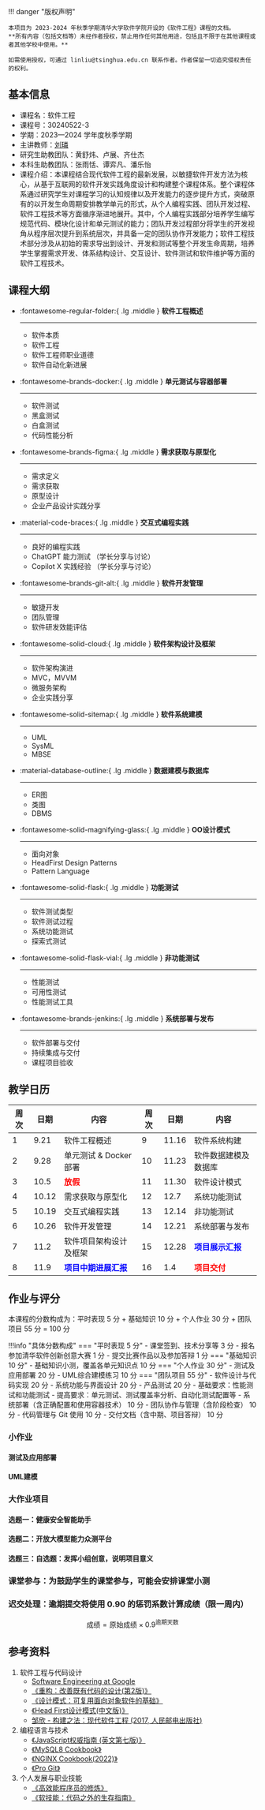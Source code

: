 !!! danger "版权声明"

    本项目为 2023-2024 年秋季学期清华大学软件学院开设的《软件工程》课程的文档。
    **所有内容（包括文档等）未经作者授权，禁止用作任何其他用途，包括且不限于在其他课程或者其他学校中使用。**
    
    如需使用授权，可通过 linliu@tsinghua.edu.cn 联系作者。作者保留一切追究侵权责任的权利。

## 基本信息

* 课程名：软件工程
* 课程号：30240522-3
* 学期：2023—2024 学年度秋季学期
* 主讲教师：[刘璘](https://www.thss.tsinghua.edu.cn/faculty/liulin.htm)
* 研究生助教团队：黄舒炜、卢展、齐仕杰
* 本科生助教团队：张雨恬、谭弈凡、潘乐怡
* 课程介绍：本课程结合现代软件工程的最新发展，以敏捷软件开发方法为核心，从基于互联网的软件开发实践角度设计和构建整个课程体系。整个课程体系通过研究学生对课程学习的认知规律以及开发能力的逐步提升方式，突破原有的以开发生命周期安排教学单元的形式，从个人编程实践、团队开发过程、软件工程技术等方面循序渐进地展开。其中，个人编程实践部分培养学生编写规范代码、模块化设计和单元测试的能力；团队开发过程部分将学生的开发视角从程序层次提升到系统层次，并具备一定的团队协作开发能力；软件工程技术部分涉及从初始的需求导出到设计、开发和测试等整个开发生命周期，培养学生掌握需求开发、体系结构设计、交互设计、软件测试和软件维护等方面的软件工程技术。

## 课程大纲

<div class="grid cards" markdown>

-   :fontawesome-regular-folder:{ .lg .middle } __软件工程概述__

    ---

    * 软件本质
    * 软件工程
    * 软件工程师职业道德
    * 软件自动化新进展

-   :fontawesome-brands-docker:{ .lg .middle } __单元测试与容器部署__

    ---
    * 软件测试
    * 黑盒测试  
    * 白盒测试 
    * 代码性能分析

-   :fontawesome-brands-figma:{ .lg .middle } __需求获取与原型化__

    ---
    * 需求定义
    * 需求获取    
    * 原型设计
    * 企业产品设计实践分享
    
-   :material-code-braces:{ .lg .middle } __交互式编程实践__

    ---

    * 良好的编程实践
    * ChatGPT 能力测试 （学长分享与讨论）
    * Copilot X 实践经验 （学长分享与讨论） 

-   :fontawesome-brands-git-alt:{ .lg .middle } __软件开发管理__

    ---

    * 敏捷开发
    * 团队管理  
    * 软件研发效能评估

-   :fontawesome-solid-cloud:{ .lg .middle } __软件架构设计及框架__

    ---

    * 软件架构演进
    * MVC，MVVM    
    * 微服务架构
    * 企业实践分享

-   :fontawesome-solid-sitemap:{ .lg .middle } __软件系统建模__

    ---

    * UML
    * SysML  
    * MBSE

-   :material-database-outline:{ .lg .middle } __数据建模与数据库__

    ---

    * ER图
    * 类图
    * DBMS

-   :fontawesome-solid-magnifying-glass:{ .lg .middle } __OO设计模式__

    ---

    * 面向对象
    * HeadFirst Design Patterns
    * Pattern Language 

-   :fontawesome-solid-flask:{ .lg .middle } __功能测试__

    ---

    * 软件测试类型
    * 软件测试过程
    * 系统功能测试
    * 探索式测试

-   :fontawesome-solid-flask-vial:{ .lg .middle } __非功能测试__

    ---

    * 性能测试
    * 可用性测试
    * 性能测试工具
             
-   :fontawesome-brands-jenkins:{ .lg .middle } __系统部署与发布__

    ---

    * 软件部署与交付
    * 持续集成与交付
    * 课程项目验收



</div>

## 教学日历
| 周次 | 日期  | 内容                                                  | 周次 | 日期  | 内容                                                  |
| ---- | ----- | ----------------------------------------------------- | ---- | ----- | ----------------------------------------------------- |
| 1    | 9.21  | 软件工程概述                                          | 9    | 11.16 | 软件系统构建                                          |
| 2    | 9.28  | 单元测试 & Docker部署                                      | 10   | 11.23 | 软件数据建模及数据库                                  |
| 3    | 10.5  | <span style="color:red;">**放假**</span>              | 11   | 11.30 | 软件设计模式                                          |
| 4    | 10.12 | 需求获取与原型化                                 | 12   | 12.7  | 系统功能测试                                          |
| 5    | 10.19 | 交互式编程实践                                        | 13   | 12.14 | 非功能测试                                            |
| 6    | 10.26 | 软件开发管理                                          | 14   | 12.21 | 系统部署与发布                                        |
| 7    | 11.2  | 软件项目架构设计及框架                                | 15   | 12.28 | <span style="color:blue;">**项目展示汇报**</span>      |
| 8    | 11.9  | <span style="color:blue;">**项目中期进展汇报**</span> | 16   | 1.4   | <span style="color:red;">**项目交付**</span> |


## 作业与评分

 本课程的分数构成为：平时表现 5 分 + 基础知识 10 分 + 个人作业 30 分 + 团队项目 55 分 = 100 分

!!!info "具体分数构成"
    === "平时表现 5 分"
        - 课堂签到、技术分享等 3 分
        - 报名参加清华软件创新创意大赛 1 分
        - 提交比赛作品以及参加答辩 1 分
    === "基础知识 10 分"
        - 基础知识小测，覆盖各单元知识点 10 分
    === "个人作业 30 分"
        - 测试及应用部署 20 分
        - UML综合建模练习 10 分
    === "团队项目 55 分"
        - 软件设计与代码实现 20 分
        - 系统功能与界面设计 20 分
        - 产品测试 20 分
            - 基础要求：性能测试和功能测试
            - 提高要求：单元测试、测试覆盖率分析、自动化测试配置等
        - 系统部署（含正确配置和使用容器技术） 10 分
        - 团队协作与管理（含阶段检查） 10 分
        - 代码管理与 Git 使用 10 分
        - 交付文档（含中期、项目答辩） 10 分

### 小作业

#### 测试及应用部署

#### UML建模

### 大作业项目 

#### 选题一：健康安全智能助手
#### 选题二：开放大模型能力众测平台
#### 选题三：自选题：发挥小组创意，说明项目意义 

### 课堂参与：为鼓励学生的课堂参与，可能会安排课堂小测

### 迟交处理：逾期提交将使用 0.90 的惩罚系数计算成绩（限一周内）
$$\text{成绩} = \text{原始成绩} \times 0.9^{\text{逾期天数}}$$


## 参考资料

1. 软件工程与代码设计
    * [Software Engineering at Google](https://cloud.tsinghua.edu.cn/f/af4998b3e40648368dd9/?dl=1)
    * [《重构：改善既有代码的设计(第2版)》](https://cloud.tsinghua.edu.cn/f/6bd2ad4bb97447ab8755/?dl=1)
    * [《设计模式：可复用面向对象软件的基础》](https://cloud.tsinghua.edu.cn/f/31da94ae3ebe41d18f6a/?dl=1)
    * [《Head First设计模式(中文版)》](https://cloud.tsinghua.edu.cn/f/a7c0d5ea52874939b0bb/?dl=1)
    * [邹欣 - 构建之法：现代软件工程 (2017, 人民邮电出版社) ](https://cloud.tsinghua.edu.cn/f/37ed53e03db149318b96/?dl=1)
2. 编程语言与技术
    * [《JavaScript权威指南 (英文第七版)》](https://cloud.tsinghua.edu.cn/f/f6ed08b6960c4858aea5/?dl=1)
    * [《MySQL8 Cookbook》](https://cloud.tsinghua.edu.cn/f/324f001716764e5298bd/?dl=1)
    * [《NGINX Cookbook(2022)》](https://cloud.tsinghua.edu.cn/f/9f6bd48a2cad46b280a3/?dl=1)
    * [《Pro Git》](https://cloud.tsinghua.edu.cn/f/a17c351174924b4ba4da/?dl=1)
3. 个人发展与职业技能
    * [《高效能程序员的修炼》](https://cloud.tsinghua.edu.cn/f/2777632f1fc84063a78c/?dl=1)
    * [《软技能：代码之外的生存指南》](https://cloud.tsinghua.edu.cn/f/17488ed2f5c64998a0ff/?dl=1)
